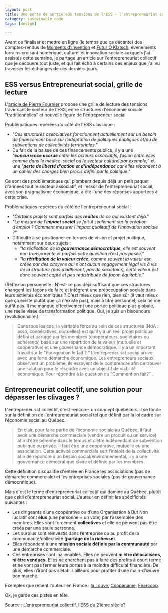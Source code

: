```yaml
---
layout: post
title: Une porte de sortie aux tensions de l'ESS - l'entrepreneuriat collectif
category: sustainable_code
tags: [design]

---
```


Avant de finaliser et mettre en ligne (le temps que ça décante) des comptes-rendus de [Moments d'invention](http://www.grand-nancy.org/gn/momentsdinvention/) et [Futur O Klatsch](http://tcrm-blida.com/agenda/393_Futur-O-Klatsch-Rencontre-nationale-des-Tiers-Lieux), événements lorrains croisant numérique, culturel et innovation sociale auxquels j'ai assistés cette semaine, je partage un article sur l'entrepreneuriat collectif que je découvre tout juste, et qui fait écho à certains des enjeux que j'ai vu traverser les échanges de ces derniers jours.

<!--more-->

## ESS versus Entrepreneuriat social, grille de lecture

L'[article de Pierre Fournier][source] propose une grille de lecture des tensions traversant le secteur de l'ESS, entre structures d'économie sociale "traditionnelles" et nouvelle figure de l'entrepreneur social.

Problématiques repérées du côté de l'ESS classique : 
- *"Ces structures associatives fonctionnent actuellement sur un besoin de financement basé sur l’adaptation de politiques publiques et/ou de subventions de collectivités territoriales."*
- Du fait de la baisse de ces financements publics, il y a une *"**concurrence accrue** entre les acteurs associatifs, fusion entre elles comme dans le médico-social ou le secteur culturel par exemple,*" et une *"**perte de liberté d’action et d’indépendance** car elles répondent à un cahier des charges bien précis défini par le politique."*

Ce sont des problématiques qui plombent depuis déjà un petit paquet d'années tout le secteur associatif, et l'essor de l'entrepreneuriat social, avec son pragmatisme économique, a été l'une des réponses apportées à cette crise.

Problématiques repérées du côté de l'entrepreneuriat social :
- *"Certains projets sont parfois des **redites** de ce qui existent déjà."*
- *"La mesure de l’**impact social** se fait-il seulement sur la création d’emploi ? Comment mesurer l’impact qualitatif de l’innovation sociale ?"*
- Difficulté à se positionner en termes de vision et projet politique, notamment sur deux sujets : 
  - *"la réalisation de la **gouvernance démocratique**, elle est souvent non transparente et parfois cette question n’est pas posée."*
  - *"la **rétribution de la valeur créée**, comme souvent la valeur est créée par des citoyens qui n’ont aucun engagement légal vis à vis de la structure (pas d’adhérent, pas de sociétaire), cette valeur est donc souvent capté et peu redistribuée de façon équitable."*

(Réflexion personnelle : N'est-ce pas déjà suffisant que ces structures changent les façons de faire et intègrent une préoccupation sociale dans leurs activités économiques ? C'est mieux que rien, bien sûr (il vaut mieux que ça existe plutôt que ça n'existe pas), mais à titre personnel, cela ne me suffit pas. Il me manque effectivement une portée politique plus globale, une réelle visée de transformation politique. Oui, je suis un bisounours révolutionnaire.)

> Dans tous les cas, la véritable force au sein de ces structures (NdA : asso, coopératives, mutuelles) est qu’il y a un réel projet politique défini et partagé par les membres (coopérateurs, sociétaires ou adhérents) basé sur une répartition de la valeur (mutuelle et coopérative) et une gouvernance démocratique. Il y a un important travail sur le “Pourquoi on le fait ? ”
L’entrepreneuriat social arrive avec une forte démarche économique. Les entrepreneurs sociaux observent un problème, ils essayent de le comprendre afin de trouver une solution pour le résoudre avec un objectif de viabilité économique. Pour répondre à la question du “Comment on fait?” .

## Entrepreneuriat collectif, une solution pour dépasser les clivages ?

L'entrepreneuriat collectif, c'est -encore- un concept québécois. Il se fonde sur la définition de l'entrepreneuriat social tel que définit par la loi cadre sur l’économie social au Québec.

> En clair, pour faire partie de l’économie sociale au Québec, il faut avoir une démarche commerciale (vendre un produit ou un service) afin d’être pérenne dans le temps et d’être indépendant de subvention publique ou privée. Il faut être une coopérative, mutuelle ou une association. Cette activité commerciale sert l’intérêt de la collectivité afin de répondre à un besoin social/environnemental, il y a une gouvernance démocratique claire et définie par les membres.

Cette définition disqualifie d'entrée en France les associations (pas de démarche commerciale) et les entreprises sociales (pas de gouvernance démocratique).

Mais c'est le terme d'entrepreneuriat collectif qui domine au Québec, plutôt que celui d'entrepreneuriat social. L'auteur en définit les spécificités suivantes :

- Les dirigeants d’une coopérative ou d’une Organisation à But Non lucratif sont **élus** (une personne = un vote) par l’assemblée des membres. Elles sont forcément **collectives** et elle ne peuvent pas être créés par une seule personne.
- Les surplus sont réinvestis dans l’entreprise ou au profit de la communauté/collectivité (**partage de la richesse**).
- Elles répondent à une **mission sociale définie par la communauté** par une démarche commerciale.
- Ces entreprises sont inaliénables. Elles ne peuvent **ni être délocalisées, ni être vendues**. Elles ne cherchent pas à faire des profits à court terme et ne vont pas fermer leurs portes à la moindre difficulté financière. De plus, elles n’iront pas s’établir ailleurs pour profiter d’une main-d’œuvre bon marché.

Exemples que retient l'auteur en France : [la Louve](http://dons.cooplalouve.fr/), [Coopaname](http://www.coopaname.coop/), [Enercoop](http://www.enercoop.fr/).

Ok, je garde ces pistes en tête.

Source : [L’entrepreneuriat collectif, l’ESS du 21ème siècle?][source]

[source]: https://medium.com/@pierrefournier/lentrepreneuriat-collectif-l-ess-du-21%C3%A8me-si%C3%A8cle-3e53bfdc3c75#.91vw52uyw
